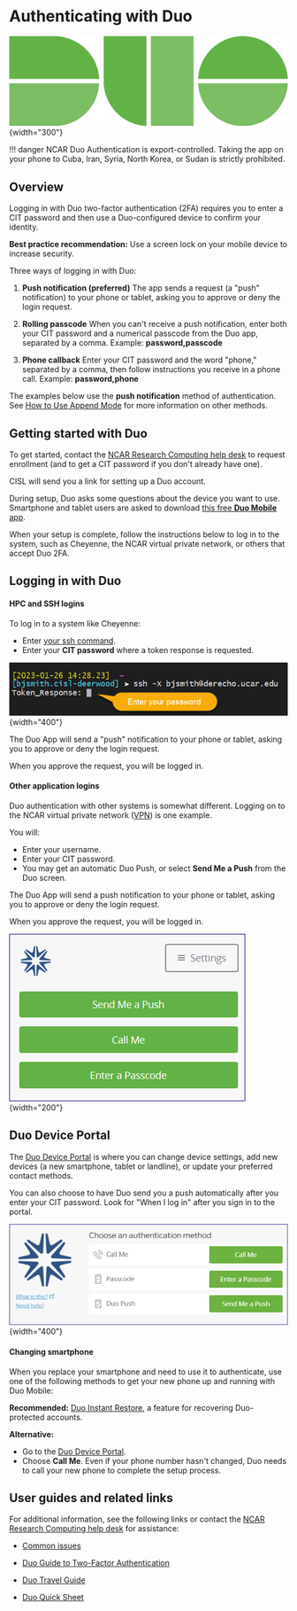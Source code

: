 # Authenticating with Duo

![](media/image1.png){width="300"}

!!! danger
    NCAR Duo Authentication is export-controlled. Taking the app on your
    phone to Cuba, Iran, Syria, North Korea, or Sudan is strictly
    prohibited.

## Overview

Logging in with Duo two-factor authentication (2FA) requires you to
enter a CIT password and then use a Duo-configured device to confirm
your identity.

**Best practice recommendation:** Use a screen lock on your mobile
device to increase security.

Three ways of logging in with Duo:

1.  **Push notification (preferred)**
    The app sends a request (a "push" notification) to your phone or
    tablet, asking you to approve or deny the login request.

2.  **Rolling passcode**
    When you can't receive a push notification, enter both your CIT
    password and a numerical passcode from the Duo app, separated by a
    comma. Example: **password,passcode**

3.  **Phone callback**
    Enter your CIT password and the word "phone," separated by a comma,
    then follow instructions you receive in a phone call. Example:
    **password,phone**

The examples below use the **push notification** method of
authentication. See [How to Use Append Mode](https://guide.duo.com/append-mode) for more information on
other methods.

## Getting started with Duo

To get started, contact the [NCAR Research Computing help desk](https://rchelp.ucar.edu/) to request enrollment (and to get a
CIT password if you don't already have one).

CISL will send you a link for setting up a Duo account.

During setup, Duo asks some questions about the device you want to use.
Smartphone and tablet users are asked to download [this free **Duo Mobile** app](https://duo.com/product/trusted-users/two-factor-authentication/duo-mobile).


When your setup is complete, follow the instructions below to log in to
the system, such as Cheyenne, the NCAR virtual private network, or
others that accept Duo 2FA.

## Logging in with Duo

#### HPC and SSH logins

To log in to a system like Cheyenne:

  - Enter [your ssh command](file:////display/RC/Quick+start+on+Cheyenne).
  - Enter your **CIT password** where a token response is requested.

![](media/image2.png){width="400"}

The Duo App will send a "push" notification to your phone or tablet,
asking you to approve or deny the login request.

When you approve the request, you will be logged in.

#### Other application logins

Duo authentication with other systems is somewhat different. Logging on
to the NCAR virtual private network ([VPN](file:////display/RC/VPN+access)) is one example.

You will:

  - Enter your username.
  - Enter your CIT password.
  - You may get an automatic Duo Push, or select **Send Me a Push** from
    the Duo screen.

The Duo App will send a push notification to your phone or tablet,
asking you to approve or deny the login request.

When you approve the request, you will be logged in.

![](media/image3.png){width="200"}

## Duo Device Portal

The [Duo Device Portal](https://duodeviceportal.ucar.edu/) is
where you can change device settings, add new devices (a new smartphone,
tablet or landline), or update your preferred contact methods.

You can also choose to have Duo send you a push automatically after you
enter your CIT password. Look for "When I log in" after you sign in to
the portal.

![](media/image4.png){width="400"}

#### Changing smartphone

When you replace your smartphone and need to use it to authenticate, use
one of the following methods to get your new phone up and running with
Duo Mobile:

**Recommended:** [Duo Instant Restore](https://guide.duo.com/duo-restore), a feature for recovering
Duo-protected accounts.

**Alternative:**

  - Go to the [Duo Device Portal](https://duodeviceportal.ucar.edu/).
  - Choose **Call Me**. Even if your phone number hasn't changed, Duo
    needs to call your new phone to complete the setup process.

## User guides and related links

For additional information, see the following links
or contact the [NCAR Research Computing help desk](https://rchelp.ucar.edu/) for assistance:

- [Common issues](https://guide.duo.com/common-issues)

- [Duo Guide to Two-Factor Authentication](https://guide.duo.com/)

- [Duo Travel Guide](https://duo.com/assets/pdf/Duo_Travel_Guide.pdf)

- [Duo Quick Sheet](https://docs.google.com/document/d/1odzRo5hDpQa9EzYv7e_vSJ2HsG_wBo1HV9kLlJ_A6ZQ/edit?usp=sharing)
